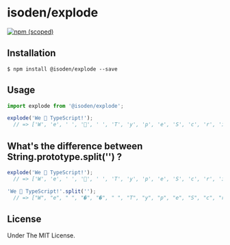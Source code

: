 # isoden/explode

[![npm (scoped)](https://img.shields.io/npm/v/@isoden/explode.svg?style=flat-square)](https://github.com/isoden/explode)

## Installation

```
$ npm install @isoden/explode --save
```

## Usage

```js
import explode from '@isoden/explode';

explode('We 💓 TypeScript!');
  // => ['W', 'e', ' ', '💓', ' ', 'T', 'y', 'p', 'e', 'S', 'c', 'r', 'i', 'p', 't', '!']
```

## What's the difference between String.prototype.split('') ?

```js
explode('We 💓 TypeScript!');
  // => ['W', 'e', ' ', '💓', ' ', 'T', 'y', 'p', 'e', 'S', 'c', 'r', 'i', 'p', 't', '!']

'We 💓 TypeScript!'.split('');
  // => ["W", "e", " ", "�", "�", " ", "T", "y", "p", "e", "S", "c", "r", "i", "p", "t", "!"]
```

## License

Under The MIT License.
